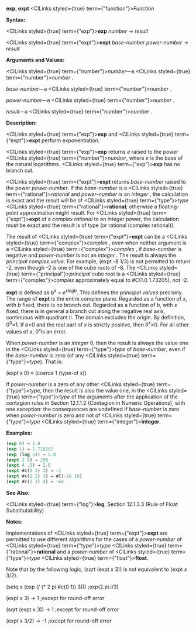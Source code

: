 **exp, expt** <ClLinks styled={true} term={"function"}><i>Function</i></ClLinks> 



**Syntax:** 



<ClLinks styled={true} term={"exp"}><b>exp</b></ClLinks> *number → result* 



<ClLinks styled={true} term={"expt"}><b>expt</b></ClLinks> *base-number power-number → result* 



**Arguments and Values:** 



<ClLinks styled={true} term={"number"}><i>number</i></ClLinks>—a <ClLinks styled={true} term={"number"}><i>number</i></ClLinks> . 



*base-number*—a <ClLinks styled={true} term={"number"}><i>number</i></ClLinks> . 



*power-number*—a <ClLinks styled={true} term={"number"}><i>number</i></ClLinks> . 



*result*—a <ClLinks styled={true} term={"number"}><i>number</i></ClLinks> . 



**Description:** 



<ClLinks styled={true} term={"exp"}><b>exp</b></ClLinks> and <ClLinks styled={true} term={"expt"}><b>expt</b></ClLinks> perform exponentiation. 



<ClLinks styled={true} term={"exp"}><b>exp</b></ClLinks> returns *e* raised to the power <ClLinks styled={true} term={"number"}><i>number</i></ClLinks>, where *e* is the base of the natural logarithms. <ClLinks styled={true} term={"exp"}><b>exp</b></ClLinks> has no branch cut. 



<ClLinks styled={true} term={"expt"}><b>expt</b></ClLinks> returns *base-number* raised to the power *power-number*. If the *base-number* is a <ClLinks styled={true} term={"rational"}><i>rational</i></ClLinks> and *power-number* is an *integer* , the calculation is exact and the result will be of <ClLinks styled={true} term={"type"}><i>type</i></ClLinks> <ClLinks styled={true} term={"rational"}><b>rational</b></ClLinks>; otherwise a floating-point approximation might result. For <ClLinks styled={true} term={"expt"}><b>expt</b></ClLinks> of a *complex rational* to an *integer* power, the calculation must be exact and the result is of type (or rational (complex rational)). 



The result of <ClLinks styled={true} term={"expt"}><b>expt</b></ClLinks> can be a <ClLinks styled={true} term={"complex"}><i>complex</i></ClLinks> , even when neither argument is a <ClLinks styled={true} term={"complex"}><i>complex</i></ClLinks> , if *base-number* is negative and *power-number* is not an *integer* . The result is always the *principal complex value*. For example, (expt -8 1/3) is not permitted to return -2, even though -2 is one of the cube roots of -8. The <ClLinks styled={true} term={"principal"}><i>principal</i></ClLinks> cube root is a <ClLinks styled={true} term={"complex"}><i>complex</i></ClLinks> approximately equal to #C(1.0 1.73205), not -2. 



<b>expt</b> is defined as <i>b<sup>x</sup> = e<sup>xlogb</sup></i>. This defines the <i>principal values</i> precisely. The range of <b>expt</b> is the entire complex plane. Regarded as a function of <i>x</i>, with <i>b</i> fixed, there is no branch cut. Regarded as a function of <i>b</i>, with <i>x</i> fixed, there is in general a branch cut along the negative real axis, continuous with quadrant II. The domain excludes the origin. By definition, 0<sup>0</sup>=1. If <i>b</i>=0 and the real part of <i>x</i> is strictly positive, then <i>b<sup>x</sup></i>=0. For all other values of <i>x</i>, 0<i><sup>x</sup></i>is an error. 







 



 



When *power-number* is an *integer* 0, then the result is always the value one in the <ClLinks styled={true} term={"type"}><i>type</i></ClLinks> of *base-number*, even if the *base-number* is zero (of any <ClLinks styled={true} term={"type"}><i>type</i></ClLinks>). That is: 



(expt x 0) *≡* (coerce 1 (type-of x)) 



If *power-number* is a zero of any other <ClLinks styled={true} term={"type"}><i>type</i></ClLinks>, then the result is also the value one, in the <ClLinks styled={true} term={"type"}><i>type</i></ClLinks> of the arguments after the application of the contagion rules in Section 12.1.1.2 (Contagion in Numeric Operations), with one exception: the consequences are undefined if *base-number* is zero when *power-number* is zero and not of <ClLinks styled={true} term={"type"}><i>type</i></ClLinks> <ClLinks styled={true} term={"integer"}><b>integer</b></ClLinks>. 



**Examples:**
```lisp
(exp 0) → 1.0 
(exp 1) → 2.718282 
(exp (log 5)) → 5.0 
(expt 2 8) → 256 
(expt 4 .5) → 2.0 
(expt #c(0 1) 2) → -1 
(expt #c(2 2) 3) → #C(-16 16) 
(expt #c(2 2) 4) → -64 
```
**See Also:** 



<ClLinks styled={true} term={"log"}><b>log</b></ClLinks>, Section 12.1.3.3 (Rule of Float Substitutability) 



**Notes:** 



Implementations of <ClLinks styled={true} term={"expt"}><b>expt</b></ClLinks> are permitted to use different algorithms for the cases of a *power-number* of <ClLinks styled={true} term={"type"}><i>type</i></ClLinks> <ClLinks styled={true} term={"rational"}><b>rational</b></ClLinks> and a *power-number* of <ClLinks styled={true} term={"type"}><i>type</i></ClLinks> <ClLinks styled={true} term={"float"}><b>float</b></ClLinks>. 



Note that by the following logic, (sqrt (expt *x* 3)) is not equivalent to (expt *x* 3/2). 



(setq x (exp (/ (\* 2 pi #c(0 1)) 3))) ;exp(2.pi.i/3) 



(expt x 3) → 1 ;except for round-off error 



(sqrt (expt x 3)) → 1 ;except for round-off error 



(expt x 3/2) → -1 ;except for round-off error 



